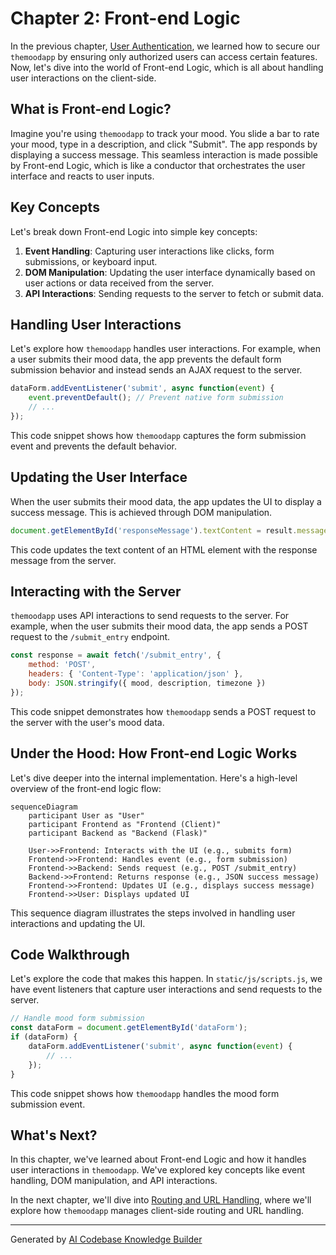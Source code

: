 # Chapter 2: Front-end Logic
In the previous chapter, [User Authentication](01_user_authentication.md), we learned how to secure our `themoodapp` by ensuring only authorized users can access certain features. Now, let's dive into the world of Front-end Logic, which is all about handling user interactions on the client-side.

## What is Front-end Logic?
Imagine you're using `themoodapp` to track your mood. You slide a bar to rate your mood, type in a description, and click "Submit". The app responds by displaying a success message. This seamless interaction is made possible by Front-end Logic, which is like a conductor that orchestrates the user interface and reacts to user inputs.

## Key Concepts
Let's break down Front-end Logic into simple key concepts:

1. **Event Handling**: Capturing user interactions like clicks, form submissions, or keyboard input.
2. **DOM Manipulation**: Updating the user interface dynamically based on user actions or data received from the server.
3. **API Interactions**: Sending requests to the server to fetch or submit data.

## Handling User Interactions
Let's explore how `themoodapp` handles user interactions. For example, when a user submits their mood data, the app prevents the default form submission behavior and instead sends an AJAX request to the server.

```javascript
dataForm.addEventListener('submit', async function(event) {
    event.preventDefault(); // Prevent native form submission
    // ...
});
```
This code snippet shows how `themoodapp` captures the form submission event and prevents the default behavior.

## Updating the User Interface
When the user submits their mood data, the app updates the UI to display a success message. This is achieved through DOM manipulation.

```javascript
document.getElementById('responseMessage').textContent = result.message;
```
This code updates the text content of an HTML element with the response message from the server.

## Interacting with the Server
`themoodapp` uses API interactions to send requests to the server. For example, when the user submits their mood data, the app sends a POST request to the `/submit_entry` endpoint.

```javascript
const response = await fetch('/submit_entry', {
    method: 'POST',
    headers: { 'Content-Type': 'application/json' },
    body: JSON.stringify({ mood, description, timezone })
});
```
This code snippet demonstrates how `themoodapp` sends a POST request to the server with the user's mood data.

## Under the Hood: How Front-end Logic Works
Let's dive deeper into the internal implementation. Here's a high-level overview of the front-end logic flow:
```mermaid
sequenceDiagram
    participant User as "User"
    participant Frontend as "Frontend (Client)"
    participant Backend as "Backend (Flask)"

    User->>Frontend: Interacts with the UI (e.g., submits form)
    Frontend->>Frontend: Handles event (e.g., form submission)
    Frontend->>Backend: Sends request (e.g., POST /submit_entry)
    Backend->>Frontend: Returns response (e.g., JSON success message)
    Frontend->>Frontend: Updates UI (e.g., displays success message)
    Frontend->>User: Displays updated UI
```
This sequence diagram illustrates the steps involved in handling user interactions and updating the UI.

## Code Walkthrough
Let's explore the code that makes this happen. In `static/js/scripts.js`, we have event listeners that capture user interactions and send requests to the server.

```javascript
// Handle mood form submission
const dataForm = document.getElementById('dataForm');
if (dataForm) {
    dataForm.addEventListener('submit', async function(event) {
        // ...
    });
}
```
This code snippet shows how `themoodapp` handles the mood form submission event.

## What's Next?
In this chapter, we've learned about Front-end Logic and how it handles user interactions in `themoodapp`. We've explored key concepts like event handling, DOM manipulation, and API interactions.

In the next chapter, we'll dive into [Routing and URL Handling](03_routing_and_url_handling.md), where we'll explore how `themoodapp` manages client-side routing and URL handling.

---

Generated by [AI Codebase Knowledge Builder](https://github.com/The-Pocket/Tutorial-Codebase-Knowledge)
